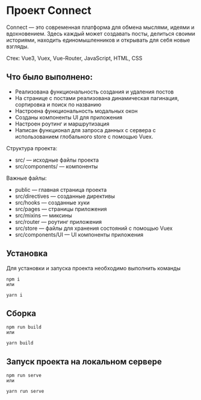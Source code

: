 # Проект Connect
Connect — это современная платформа для обмена мыслями, идеями и вдохновением. 
Здесь каждый может создавать посты, делиться своими историями, находить единомышленников и открывать для себя новые взгляды.

Стек: Vue3, Vuex, Vue-Router, JavaScript, HTML, CSS

## Что было выполнено:
- Реализована функциональность создания и удаления постов
- На странице с постами реализована динамическая пагинация, сортировка и поиск по названию
- Настроена функциональность модальных окон
- Созданы компоненты UI для приложения
- Настроен роутинг и маршрутизация
- Написан функционал для запроса данных с сервера с использованием глобального store с помощью Vuex.

Структура проекта:

- src/ — исходные файлы проекта
- src/components/ — компоненты


 Важные файлы:

- public — главная страница проекта
- src/directives — созданные директивы
- src/hooks — созданные хуки
- src/pages — страницы приложения
- src/mixins — миксины
- src/router — роутинг приложения
- src/store — файлы для хранения состояний с помощью Vuex
- src/components/UI — UI компоненты приложения

## Установка
Для установки и запуска проекта необходимо выполнить команды

```
npm i
или
```

```
yarn i
```

## Сборка

```
npm run build
или
```

```
yarn build
```

## Запуск проекта на локальном сервере 

```
npm run serve
или
```

```
yarn run serve
```
